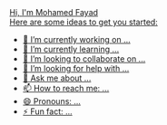 <div>
  <a href="https://github.com/mohamedfayad99 > </a><h1 style="text-align:center; text-decoration:none;"> Hi, I'm Mohamed Fayad</h1>
</div>
Here are some ideas to get you started:

- 🔭 I’m currently working on ...
- 🌱 I’m currently learning ...
- 👯 I’m looking to collaborate on ...
- 🤔 I’m looking for help with ...
- 💬 Ask me about ...
- 📫 How to reach me: ...
- 😄 Pronouns: ...
- ⚡ Fun fact: ...

